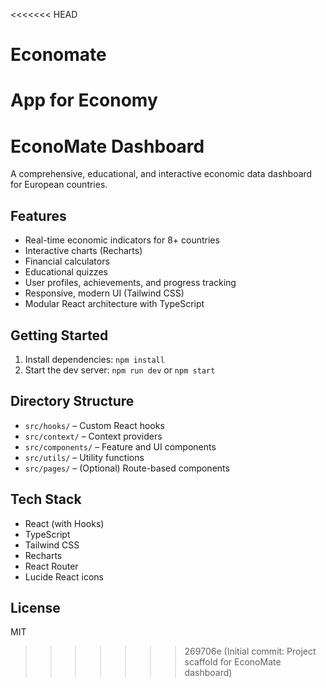 <<<<<<< HEAD
# Economate
App for Economy 
=======
# EconoMate Dashboard

A comprehensive, educational, and interactive economic data dashboard for European countries.

## Features
- Real-time economic indicators for 8+ countries
- Interactive charts (Recharts)
- Financial calculators
- Educational quizzes
- User profiles, achievements, and progress tracking
- Responsive, modern UI (Tailwind CSS)
- Modular React architecture with TypeScript

## Getting Started
1. Install dependencies: `npm install`
2. Start the dev server: `npm run dev` or `npm start`

## Directory Structure
- `src/hooks/` – Custom React hooks
- `src/context/` – Context providers
- `src/components/` – Feature and UI components
- `src/utils/` – Utility functions
- `src/pages/` – (Optional) Route-based components

## Tech Stack
- React (with Hooks)
- TypeScript
- Tailwind CSS
- Recharts
- React Router
- Lucide React icons

## License
MIT
>>>>>>> 269706e (Initial commit: Project scaffold for EconoMate dashboard)

